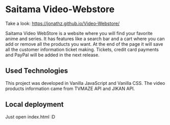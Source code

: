 # Saitama Video-Webstore

Take a look: https://jonathz.github.io/Video-Webstore/

Saitama Video WebStore is a website where you will find your favorite anime and series. It has features like a search bar and a cart where you can add or remove all the products you want. At the end of the page it will save all the customer information ticket making. Tickets, credit card payments and PayPal will be added in the next release.

## Used Technologies
This project was developed in Vanilla JavaScript and Vanilla CSS.
The video products information came from TVMAZE API and JIKAN API.

## Local deployment
Just open index.html :D
